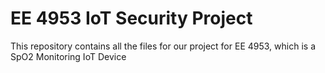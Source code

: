 # EE 4953 IoT Security Project

This repository contains all the files for our project for EE 4953, which is a SpO2 Monitoring IoT Device
